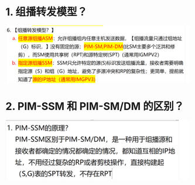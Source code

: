 # 1. 组播转发模型？

![alt text](images/面试题---PIM-SSM基础/image.png)

# 2. PIM-SSM 和 PIM-SM/DM 的区别？

![alt text](images/面试题---PIM-SSM基础/image-1.png)
